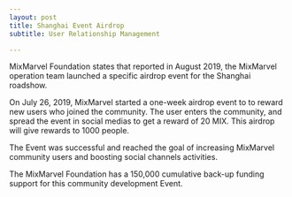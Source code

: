 ```yaml
---
layout: post
title: Shanghai Event Airdrop  
subtitle: User Relationship Management

---
```


MixMarvel Foundation states that reported in August 2019, the MixMarvel operation team launched a specific airdrop event for the Shanghai roadshow.

On July 26, 2019, MixMarvel started a one-week airdrop event to to reward new users who joined the community. The user enters the community, and spread the event in social medias to get a reward of 20 MIX. This airdrop will give rewards to 1000 people.

The Event was successful and reached the goal of increasing MixMarvel community users and boosting social channels activities.

The MixMarvel Foundation has a 150,000 cumulative back-up funding support for this community development Event. 

